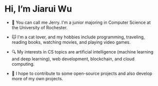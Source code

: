 # Hi, I’m Jiarui Wu

- 👋 You can call me Jerry. I'm a junior majoring in Computer Science at the University of Rochester.

- 🐱 I'm a cat lover, and my hobbies include programming, traveling, reading books, watching movies, and playing video games.

- 🔍 My interests in CS topics are artificial intelligence (machine learning and deep learning), web development, blockchain, and cloud computing.

- 🌱 I hope to contribute to some open-source projects and also develop more of my own projects.

